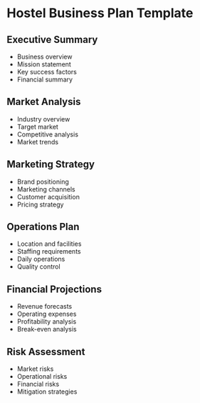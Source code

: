 # Hostel Business Plan Template

## Executive Summary
- Business overview
- Mission statement
- Key success factors
- Financial summary

## Market Analysis
- Industry overview
- Target market
- Competitive analysis
- Market trends

## Marketing Strategy
- Brand positioning
- Marketing channels
- Customer acquisition
- Pricing strategy

## Operations Plan
- Location and facilities
- Staffing requirements
- Daily operations
- Quality control

## Financial Projections
- Revenue forecasts
- Operating expenses
- Profitability analysis
- Break-even analysis

## Risk Assessment
- Market risks
- Operational risks
- Financial risks
- Mitigation strategies
